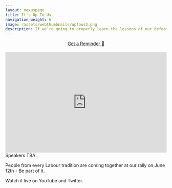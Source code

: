 ```yaml
---
layout: nexuspage
title: It's Up To Us
navigation_weight: 6
image: /assets/webthumbnails/uptous3.png
description: If we’re going to properly learn the lessons of our defeats in 2019 and 2021, we cannot do it as warring factions; we must do it as a united Labour Party.
---
```

<center><a class="btn-lg btn-danger"  href="https://bit.ly/2TzOZLf" title="Save Event in my Calendar" >Get a Reminder 🔔</a></center><br>
<iframe width="100%" height="315" src="https://www.youtube.com/embed/72VwzXkiW34" title="YouTube video player" frameborder="0" allow="accelerometer; autoplay; clipboard-write; encrypted-media; gyroscope; picture-in-picture" allowfullscreen></iframe>
Speakers TBA.

People from every Labour tradition are coming together at our rally on June 12th - Be part of it. 

Watch it live on YouTube and Twitter.

<br>
<center>

</center>

<br>
